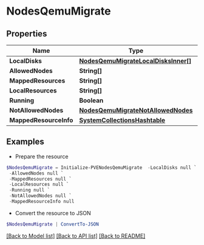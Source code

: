 # NodesQemuMigrate
## Properties

Name | Type | Description | Notes
------------ | ------------- | ------------- | -------------
**LocalDisks** | [**NodesQemuMigrateLocalDisksInner[]**](NodesQemuMigrateLocalDisksInner.md) |  | [optional] 
**AllowedNodes** | **String[]** |  | [optional] 
**MappedResources** | **String[]** |  | [optional] 
**LocalResources** | **String[]** |  | [optional] 
**Running** | **Boolean** |  | [optional] 
**NotAllowedNodes** | [**NodesQemuMigrateNotAllowedNodes**](NodesQemuMigrateNotAllowedNodes.md) |  | [optional] 
**MappedResourceInfo** | [**SystemCollectionsHashtable**](.md) |  | [optional] 

## Examples

- Prepare the resource
```powershell
$NodesQemuMigrate = Initialize-PVENodesQemuMigrate  -LocalDisks null `
 -AllowedNodes null `
 -MappedResources null `
 -LocalResources null `
 -Running null `
 -NotAllowedNodes null `
 -MappedResourceInfo null
```

- Convert the resource to JSON
```powershell
$NodesQemuMigrate | ConvertTo-JSON
```

[[Back to Model list]](../README.md#documentation-for-models) [[Back to API list]](../README.md#documentation-for-api-endpoints) [[Back to README]](../README.md)

